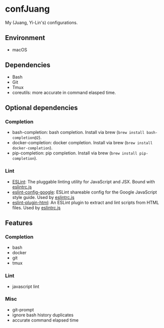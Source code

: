 # confJuang
My (Juang, Yi-Lin's) configurations.


## Environment
- macOS


## Dependencies
- Bash
- Git
- Tmux
- coreutils: more accurate in command elasped time.

## Optional dependencies
### Completion
- bash-completion: bash completion. Install via brew (`brew install bash-completion@2`).
- docker-completion: docker completion. Install via brew (`brew install docker-completion`).
- pip-completion: pip completion. Install via brew (`brew install pip-completion`).
### Lint
- [ESLint](http://eslint.org/): The pluggable linting utility for JavaScript and JSX. Bound with [eslintrc.js](eslintrc.js)
- [eslint-config-google](https://github.com/google/eslint-config-google): ESLint shareable config for the Google JavaScript style guide. Used by [eslintrc.js](eslintrc.js)
- [eslint-plugin-html](https://github.com/BenoitZugmeyer/eslint-plugin-html): An ESLint plugin to extract and lint scripts from HTML files. Used by [eslintrc.js](eslintrc.js)


## Features

### Completion
- bash
- docker
- git
- tmux

### Lint
- javascript lint

### Misc
- git-prompt
- ignore bash history duplicates
- accurate command elapsed time

